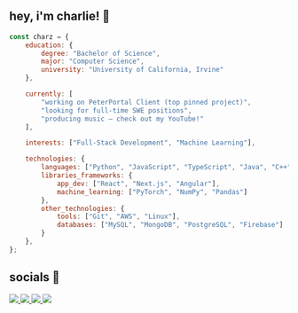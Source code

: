 ## hey, i'm charlie! 🌊 

```javascript
const charz = {
    education: {
        degree: "Bachelor of Science",
        major: "Computer Science",
        university: "University of California, Irvine"
    },

    currently: [
        "working on PeterPortal Client (top pinned project)",
        "looking for full-time SWE positions",
        "producing music — check out my YouTube!"
    ],

    interests: ["Full-Stack Development", "Machine Learning"],

    technologies: {
        languages: ["Python", "JavaScript", "TypeScript", "Java", "C++"],
        libraries_frameworks: {
            app_dev: ["React", "Next.js", "Angular"],
            machine_learning: ["PyTorch", "NumPy", "Pandas"]
        },
        other_technologies: {
            tools: ["Git", "AWS", "Linux"],
            databases: ["MySQL", "MongoDB", "PostgreSQL", "Firebase"]
        }
    },
};
```

## socials 🫡
<a href="https://charz.dev/" target="_blank">
  <img src="https://img.shields.io/badge/website-%23ADD8E6.svg?style=for-the-badge&logoColor=white&color=ADD8E6" />
</a>
<!-- <a href="https://charz.dev/" target="_blank">
  <img src="https://img.shields.io/badge/portfolio-%23ADD8E6.svg?style=for-the-badge&logo=square&logoColor=white&color=ADD8E6" />
</a> -->
<a href="mailto:hellozhaocharlie@gmail.com" target="_blank">
  <img src="https://img.shields.io/badge/email-%23ADD8E6.svg?style=for-the-badge&logo=envelope&logoColor=white&color=48D1CC" />
</a>
<a href="https://www.linkedin.com/in/zhao-charlie/" target="_blank">
  <img src="https://img.shields.io/badge/linkedin-%231E77B5.svg?&style=for-the-badge&logoColor=white"/>
</a>
<a href="https://www.youtube.com/@just_cz" target="_blank">
  <img src=https://img.shields.io/badge/youtube-%23FF0000.svg?style=for-the-badge&logoColor=white/>
</a>
<!-- <a href="https://www.youtube.com/@czmusic_" target="_blank">
  <img src=https://img.shields.io/badge/youtube-%23FF0000.svg?style=for-the-badge&logo=Youtube&logoColor=white/>
</a>
 -->

